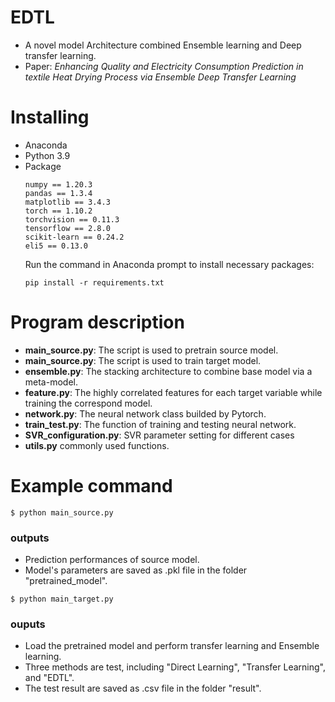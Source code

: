 # EDTL
- A novel model Architecture combined Ensemble learning and Deep transfer learning.
- Paper: *Enhancing Quality and Electricity Consumption Prediction in textile Heat Drying Process via Ensemble Deep Transfer Learning*

# Installing
- Anaconda
- Python 3.9
- Package
   ```
   numpy == 1.20.3
   pandas == 1.3.4
   matplotlib == 3.4.3
   torch == 1.10.2
   torchvision == 0.11.3
   tensorflow == 2.8.0
   scikit-learn == 0.24.2
   eli5 == 0.13.0

   ```
   Run the command in Anaconda prompt to install necessary packages:
   ```
   pip install -r requirements.txt
   ```


# Program description
- **main_source.py**:
  The script is used to pretrain source model.
- **main_source.py**:
  The script is used to train target model.
- **ensemble.py**: 
   The stacking architecture to combine base model via  a meta-model.
- **feature.py**: 
   The highly correlated features for each target variable while training the correspond model.
- **network.py**: 
   The neural network class builded by Pytorch.
- **train_test.py**:
   The function of training and testing neural network.
- **SVR_configuration.py**:
   SVR parameter setting for different cases
- **utils.py**
  commonly used functions.


# Example command
```
$ python main_source.py
```
### outputs
- Prediction performances of source model. 
- Model's parameters are saved as .pkl file in the folder "pretrained_model".

```
$ python main_target.py

```

### ouputs
- Load the pretrained model and perform transfer learning and Ensemble learning.
- Three methods are test, including "Direct Learning", "Transfer Learning",  and "EDTL".
- The test result are saved as .csv file in the folder "result". 
